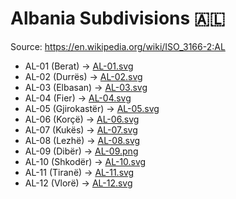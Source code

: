# Albania Subdivisions 🇦🇱

Source: https://en.wikipedia.org/wiki/ISO_3166-2:AL

* AL-01 (Berat) -> [AL-01.svg](https://github.com/amckenna41/iso3166-flag-icons/blob/main/iso3166-2-icons/AL/AL-01.svg)
* AL-02 (Durrës) -> [AL-02.svg](https://github.com/amckenna41/iso3166-flag-icons/blob/main/iso3166-2-icons/AL/AL-02.svg)
* AL-03 (Elbasan) -> [AL-03.svg](https://github.com/amckenna41/iso3166-flag-icons/blob/main/iso3166-2-icons/AL/AL-03.svg)
* AL-04 (Fier) -> [AL-04.svg](https://github.com/amckenna41/iso3166-flag-icons/blob/main/iso3166-2-icons/AL/AL-04.svg)
* AL-05 (Gjirokastër) -> [AL-05.svg](https://github.com/amckenna41/iso3166-flag-icons/blob/main/iso3166-2-icons/AL/AL-05.svg)
* AL-06 (Korçë) -> [AL-06.svg](https://github.com/amckenna41/iso3166-flag-icons/blob/main/iso3166-2-icons/AL/AL-06.svg)
* AL-07 (Kukës) -> [AL-07.svg](https://github.com/amckenna41/iso3166-flag-icons/blob/main/iso3166-2-icons/AL/AL-07.svg)
* AL-08 (Lezhë) -> [AL-08.svg](https://github.com/amckenna41/iso3166-flag-icons/blob/main/iso3166-2-icons/AL/AL-08.svg)
* AL-09 (Dibër) -> [AL-09.png](https://github.com/amckenna41/iso3166-flag-icons/blob/main/iso3166-2-icons/AL/AL-09.png)
* AL-10 (Shkodër) -> [AL-10.svg](https://github.com/amckenna41/iso3166-flag-icons/blob/main/iso3166-2-icons/AL/AL-10.svg)
* AL-11 (Tiranë) -> [AL-11.svg](https://github.com/amckenna41/iso3166-flag-icons/blob/main/iso3166-2-icons/AL/AL-11.svg)
* AL-12 (Vlorë) -> [AL-12.svg](https://github.com/amckenna41/iso3166-flag-icons/blob/main/iso3166-2-icons/AL/AL-12.svg)

